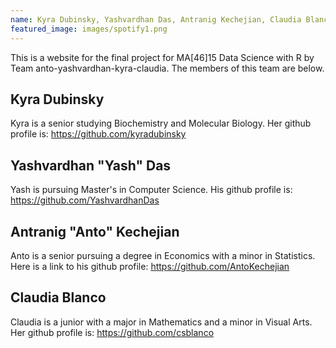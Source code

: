 ```yaml
---
name: Kyra Dubinsky, Yashvardhan Das, Antranig Kechejian, Claudia Blanco
featured_image: images/spotify1.png
---
```


This is a website for the final project for MA[46]15 Data Science with R by Team anto-yashvardhan-kyra-claudia.
The members of this team are below.

## Kyra Dubinsky

Kyra is a senior studying Biochemistry and Molecular Biology. Her github profile is: https://github.com/kyradubinsky

## Yashvardhan "Yash" Das

Yash is pursuing Master's in Computer Science. His github profile is:
https://github.com/YashvardhanDas

## Antranig "Anto" Kechejian

Anto is a senior pursuing a degree in Economics with a minor in Statistics. Here is a link to his github profile: https://github.com/AntoKechejian 

## Claudia Blanco

Claudia is a junior with a major in Mathematics and a minor in Visual Arts. Her github profile is: https://github.com/csblanco

